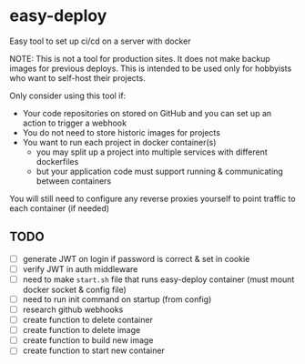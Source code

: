 # easy-deploy
Easy tool to set up ci/cd on a server with docker

NOTE: This is not a tool for production sites. It does not make backup images for previous deploys. 
This is intended to be used only for hobbyists who want to self-host their projects. 

Only consider using this tool if:
* Your code repositories on stored on GitHub and you can set up an action to trigger a webhook
* You do not need to store historic images for projects
* You want to run each project in docker container(s)
    * you may split up a project into multiple services with different dockerfiles
    * but your application code must support running & communicating between containers

You will still need to configure any reverse proxies yourself to point traffic to each container (if needed)

## TODO
* [ ] generate JWT on login if password is correct & set in cookie
* [ ] verify JWT in auth middleware
* [ ] need to make `start.sh` file that runs easy-deploy container (must mount docker socket & config file)
* [ ] need to run init command on startup (from config)
* [ ] research github webhooks
* [ ] create function to delete container
* [ ] create function to delete image
* [ ] create function to build new image
* [ ] create function to start new container
